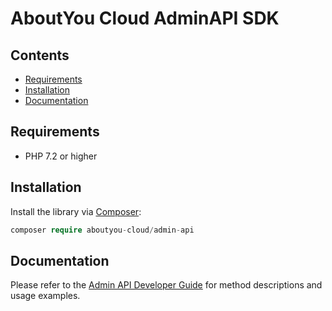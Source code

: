 # AboutYou Cloud AdminAPI SDK

## Contents

* [Requirements](#requirements)
* [Installation](#installation)
* [Documentation](#documentation)

## Requirements

* PHP 7.2 or higher

## Installation

Install the library via [Composer](https://getcomposer.org/):

```php
composer require aboutyou-cloud/admin-api
```

## Documentation

Please refer to the [Admin API Developer Guide](https://scayle.dev/en/dev/admin-api/introduction) for method descriptions and usage examples.
